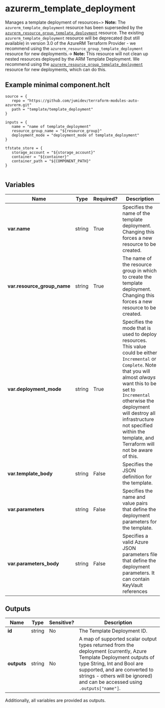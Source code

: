 # azurerm_template_deployment

Manages a template deployment of resources~> **Note:** The `azurerm_template_deployment` resource has been superseded by the [`azurerm_resource_group_template_deployment`](resource_group_template_deployment.html) resource. The existing `azurerm_template_deployment` resource will be deprecated (but still available) in version 3.0 of the AzureRM Terraform Provider - we recommend using the `azurerm_resource_group_template_deployment` resource for new deployments.-> **Note:** This resource will not clean up nested resources deployed by the ARM Template Deployment. We recommend using the [`azurerm_resource_group_template_deployment`](resource_group_template_deployment.html) resource for new deployments, which can do this.

## Example minimal component.hclt

```hcl
source = {
   repo = "https://github.com/jumidev/terraform-modules-auto-azurerm.git" 
   path = "template/template_deployment" 
}

inputs = {
   name = "name of template_deployment" 
   resource_group_name = "${resource_group}" 
   deployment_mode = "deployment_mode of template_deployment" 
}

tfstate_store = {
   storage_account = "${storage_account}" 
   container = "${container}" 
   container_path = "${COMPONENT_PATH}" 
}


```

## Variables

| Name | Type | Required? |  Description |
| ---- | ---- | --------- |  ----------- |
| **var.name** | string | True | Specifies the name of the template deployment. Changing this forces a new resource to be created. | 
| **var.resource_group_name** | string | True | The name of the resource group in which to create the template deployment. Changing this forces a new resource to be created. | 
| **var.deployment_mode** | string | True | Specifies the mode that is used to deploy resources. This value could be either `Incremental` or `Complete`. Note that you will almost *always* want this to be set to `Incremental` otherwise the deployment will destroy all infrastructure not specified within the template, and Terraform will not be aware of this. | 
| **var.template_body** | string | False | Specifies the JSON definition for the template. | 
| **var.parameters** | string | False | Specifies the name and value pairs that define the deployment parameters for the template. | 
| **var.parameters_body** | string | False | Specifies a valid Azure JSON parameters file that define the deployment parameters. It can contain KeyVault references | 



## Outputs

| Name | Type | Sensitive? | Description |
| ---- | ---- | --------- | --------- |
| **id** | string | No  | The Template Deployment ID. | 
| **outputs** | string | No  | A map of supported scalar output types returned from the deployment (currently, Azure Template Deployment outputs of type String, Int and Bool are supported, and are converted to strings - others will be ignored) and can be accessed using `.outputs["name"]`. | 

Additionally, all variables are provided as outputs.
